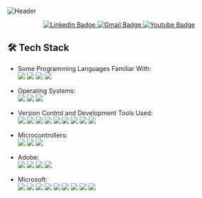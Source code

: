 ![Header](https://user-images.githubusercontent.com/87651777/219966905-7bc1e0b1-751d-42ee-9806-68f8b34bb062.png)


<div id="badges" align="center">
  <a href="www.linkedin.com/in/tristan-weger">
    <img src="https://img.shields.io/badge/LinkedIn-blue?style=for-the-badge&logo=linkedin&logoColor=white" alt="LinkedIn Badge"/>
  </a>
  <a href="tweger1999@gmail.com">
    <img src="https://img.shields.io/badge/Gmail-D14836?style=for-the-badge&logo=gmail&logoColor=white" alt="Gmail Badge"/>
  </a>
  <a href="https://youtube.com/@tristan995">
    <img src="https://img.shields.io/badge/YouTube-red?style=for-the-badge&logo=youtube&logoColor=white" alt="Youtube Badge"/>
  </a>
</div>

<!--
**tweger1999/tweger1999** is a ✨ _special_ ✨ repository because its `README.md` (this file) appears on your GitHub profile.

Here are some ideas to get you started:

- 🔭 I’m currently working on ...
- 🌱 I’m currently learning ...
- 👯 I’m looking to collaborate on ...
- 🤔 I’m looking for help with ...
- 💬 Ask me about ...
- 📫 How to reach me: ...
- ⚡ Fun fact: ...
-->
## :hammer_and_wrench: Tech Stack
  - Some Programming Languages Familiar With:     
<img src="https://img.shields.io/badge/C-A8B9CC?logo=C&logoColor=FFFFFF&style=ShieldStyle" />     <img src="https://img.shields.io/badge/C++-00599C?logo=cplusplus&logoColor=FFFFFF&style=ShieldStyle" />     <img src="https://img.shields.io/badge/HTML5-E34F26?logo=HTML5&logoColor=FFFFFF&style=ShieldStyle" />     <img src="https://img.shields.io/badge/Python-3776AB?logo=Python&logoColor=FFFFFF&style=ShieldStyle" />

  - Operating Systems:       
<img src="https://img.shields.io/badge/Windows-0078D6?logo=Windows&logoColor=FFFFFF&style=ShieldStyle" />         <img src="https://img.shields.io/badge/Linux-FCC624?logo=Linux&logoColor=FFFFFF&style=ShieldStyle" />         <img src="https://img.shields.io/badge/MacOS-000000?logo=MacOS&logoColor=FFFFFF&style=ShieldStyle" />
 
  - Version Control and Development Tools Used:     
<img src="https://img.shields.io/badge/GitHub-181717?logo=GitHub&logoColor=FFFFFF&style=ShieldStyle" />     <img src="https://img.shields.io/badge/Google Colab-F9AB00?logo=Google-Colab&logoColor=FFFFFF&style=ShieldStyle" />     <img src="https://img.shields.io/badge/Visual Studio Code-007ACC?logo=Visual-Studio-Code&logoColor=FFFFFF&style=ShieldStyle" />     <img src="https://img.shields.io/badge/Visual Studio-5C2D91?logo=Visual-Studio&logoColor=FFFFFF&style=ShieldStyle" />     <img src="https://img.shields.io/badge/PyCharm-000000?logo=PyCharm&logoColor=FFFFFF&style=ShieldStyle" />     <img src="https://img.shields.io/badge/Kaggle-20BEFF?logo=Kaggle&logoColor=FFFFFF&style=ShieldStyle" />     <img src="https://img.shields.io/badge/Anaconda-44A833?logo=Anaconda&logoColor=FFFFFF&style=ShieldStyle" />     <img src="https://img.shields.io/badge/MySQL-4479A1?logo=MySQL&logoColor=FFFFFF&style=ShieldStyle" />     <img src="https://img.shields.io/badge/Microsoft SQL-CC2927?logo=Microsoft-SQL-Server&logoColor=FFFFFF&style=ShieldStyle" />

  - Microcontrollers:     
<img src="https://img.shields.io/badge/Adafruit-000000?logo=Adafruit&logoColor=FFFFFF&style=ShieldStyle" />     <img src="https://img.shields.io/badge/Arduino-00979D?logo=Arduino&logoColor=FFFFFF&style=ShieldStyle" />     <img src="https://img.shields.io/badge/Raspberry Pi-A22846?logo=Raspberry-Pi&logoColor=FFFFFF&style=ShieldStyle" />

  - Adobe:      
<img src="https://img.shields.io/badge/Creative Cloud-DA1F26?logo=Adobe-Creative-Cloud&logoColor=FFFFFF&style=ShieldStyle" />     <img src="https://img.shields.io/badge/Ilustrator-FF9A00?logo=Adobe-Illustrator&logoColor=FFFFFF&style=ShieldStyle" />      <img src="https://img.shields.io/badge/Lightroom-31A8FF?logo=Adobe-Lightroom&logoColor=FFFFFF&style=ShieldStyle" />     <img src="https://img.shields.io/badge/Photoshop-31A8FF?logo=Adobe-Photoshop&logoColor=FFFFFF&style=ShieldStyle" />

  - Microsoft:      
<img src="https://img.shields.io/badge/Excel-217346?logo=Microsoft-Excel&logoColor=FFFFFF&style=ShieldStyle" />     <img src="https://img.shields.io/badge/Office-D83B01?logo=Microsoft-Office&logoColor=FFFFFF&style=ShieldStyle" />     <img src="https://img.shields.io/badge/OneDrive-0078D4?logo=Microsoft-OneDrive&logoColor=FFFFFF&style=ShieldStyle" />     <img src="https://img.shields.io/badge/OneNote-7719AA?logo=Microsoft-OneNote&logoColor=FFFFFF&style=ShieldStyle" />     <img src="https://img.shields.io/badge/Outlook-0078D4?logo=Microsoft-Outlook&logoColor=FFFFFF&style=ShieldStyle" />     <img src="https://img.shields.io/badge/Powerpoint-B7472A?logo=Microsoft-Powerpoint&logoColor=FFFFFF&style=ShieldStyle" />     <img src="https://img.shields.io/badge/Sharepoint-0078D4?logo=Microsoft-Sharepoint&logoColor=FFFFFF&style=ShieldStyle" />     <img src="https://img.shields.io/badge/Teams-6264A7?logo=Microsoft-Teams&logoColor=FFFFFF&style=ShieldStyle" />     <img src="https://img.shields.io/badge/Word-2B579A?logo=Microsoft-Word&logoColor=FFFFFF&style=ShieldStyle" />


